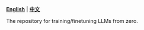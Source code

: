 [**English**](./README.md) | [**中文**](./README_CN.md)

The repository for training/finetuning LLMs from zero.

